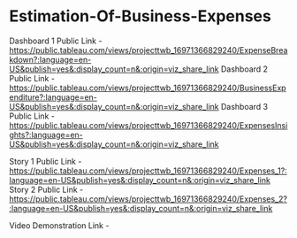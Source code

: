 # Estimation-Of-Business-Expenses


Dashboard 1 Public Link - https://public.tableau.com/views/projecttwb_16971366829240/ExpenseBreakdown?:language=en-US&publish=yes&:display_count=n&:origin=viz_share_link
Dashboard 2 Public Link - https://public.tableau.com/views/projecttwb_16971366829240/BusinessExpenditure?:language=en-US&publish=yes&:display_count=n&:origin=viz_share_link
Dashboard 3 Public Link - https://public.tableau.com/views/projecttwb_16971366829240/ExpensesInsights?:language=en-US&publish=yes&:display_count=n&:origin=viz_share_link

Story 1 Public Link - https://public.tableau.com/views/projecttwb_16971366829240/Expenses_1?:language=en-US&publish=yes&:display_count=n&:origin=viz_share_link
Story 2 Public Link - https://public.tableau.com/views/projecttwb_16971366829240/Expenses_2?:language=en-US&publish=yes&:display_count=n&:origin=viz_share_link

Video Demonstration Link -
